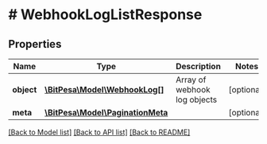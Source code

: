 # # WebhookLogListResponse

## Properties

Name | Type | Description | Notes
------------ | ------------- | ------------- | -------------
**object** | [**\BitPesa\Model\WebhookLog[]**](WebhookLog.md) | Array of webhook log objects | [optional] 
**meta** | [**\BitPesa\Model\PaginationMeta**](PaginationMeta.md) |  | [optional] 

[[Back to Model list]](../../README.md#documentation-for-models) [[Back to API list]](../../README.md#documentation-for-api-endpoints) [[Back to README]](../../README.md)


